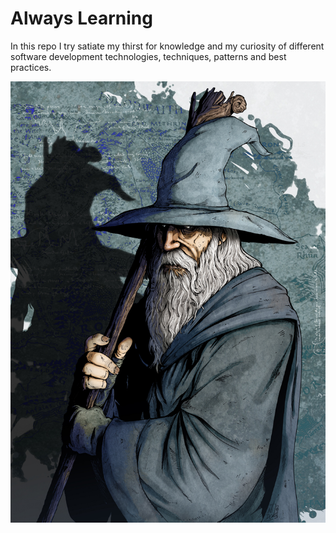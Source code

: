 # Always Learning

In this repo I try satiate my thirst for knowledge and my curiosity of different software development technologies, techniques, patterns and best practices.

![Mithrandir](assets/images/gandalf.jpg)

